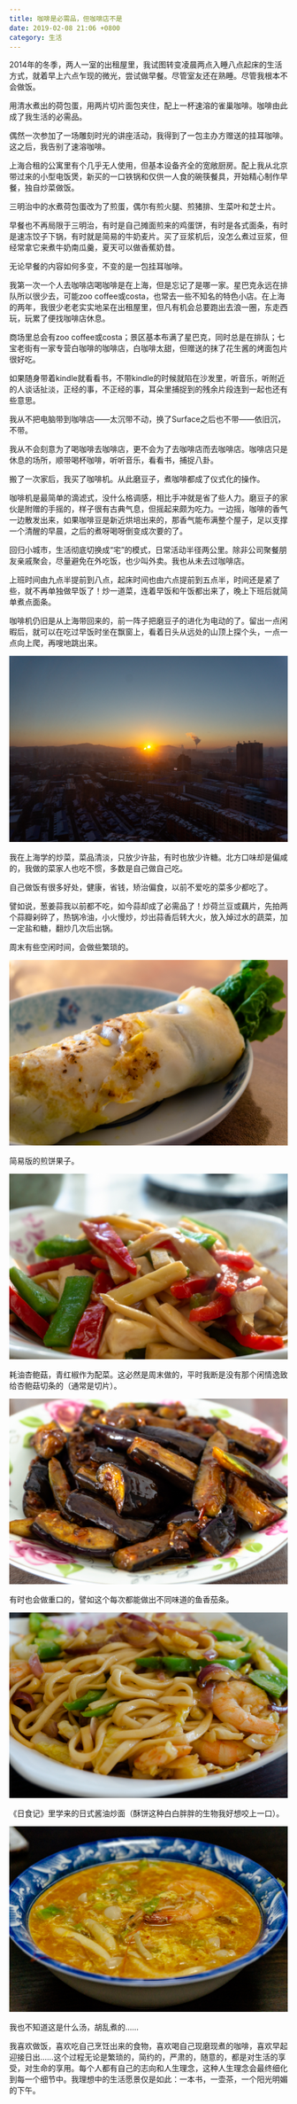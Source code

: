 ```yaml
---
title: 咖啡是必需品，但咖啡店不是
date: 2019-02-08 21:06 +0800
category: 生活
---
```

2014年的冬季，两人一室的出租屋里，我试图转变凌晨两点入睡八点起床的生活方式，就着早上六点乍现的微光，尝试做早餐。尽管室友还在熟睡。尽管我根本不会做饭。

<!--more-->

用清水煮出的荷包蛋，用两片切片面包夹住，配上一杯速溶的雀巢咖啡。咖啡由此成了我生活的必需品。

偶然一次参加了一场雕刻时光的讲座活动，我得到了一包主办方赠送的挂耳咖啡。这之后，我告别了速溶咖啡。

上海合租的公寓里有个几乎无人使用，但基本设备齐全的宽敞厨房。配上我从北京带过来的小型电饭煲，新买的一口铁锅和仅供一人食的碗筷餐具，开始精心制作早餐，独自炒菜做饭。

三明治中的水煮荷包蛋改为了煎蛋，偶尔有煎火腿、煎猪排、生菜叶和芝士片。

早餐也不再局限于三明治，有时是自己摊面煎来的鸡蛋饼，有时是各式面条，有时是速冻饺子下锅，有时就是简易的牛奶麦片。买了豆浆机后，没怎么煮过豆浆，但经常拿它来煮牛奶南瓜羹，夏天可以做香蕉奶昔。

无论早餐的内容如何多变，不变的是一包挂耳咖啡。

我第一次一个人去咖啡店喝咖啡是在上海，但是忘记了是哪一家。星巴克永远在排队所以很少去，可能zoo coffee或costa，也常去一些不知名的特色小店。在上海的两年，我很少老老实实地呆在出租屋里，但凡有机会总要跑出去浪一圈，东走西玩，玩累了便找咖啡店休息。

商场里总会有zoo coffee或costa；景区基本布满了星巴克，同时总是在排队；七宝老街有一家专营白咖啡的咖啡店，白咖啡太甜，但赠送的抹了花生酱的烤面包片很好吃。

如果随身带着kindle就看看书，不带kindle的时候就陷在沙发里，听音乐，听附近的人谈话扯淡，正经的事，不正经的事，耳朵里捕捉到的残余片段连到一起也还有些意思。

我从不把电脑带到咖啡店——太沉带不动，换了Surface之后也不带——依旧沉，不带。

我从不会刻意为了喝咖啡去咖啡店，更不会为了去咖啡店而去咖啡店。咖啡店只是休息的场所，顺带喝杯咖啡，听听音乐，看看书，捕捉八卦。

搬了一次家后，我买了咖啡机。从此磨豆子，煮咖啡都成了仪式化的操作。

咖啡机是最简单的滴滤式，没什么格调感，相比手冲就是省了些人力。磨豆子的家伙是附赠的手摇的，样子很有古典气息，但摇起来颇为吃力。一边摇，咖啡的香气一边散发出来，如果咖啡豆是新近烘培出来的，那香气能布满整个屋子，足以支撑一个清醒的早晨，之后的煮呀喝呀倒变成次要的了。

回归小城市，生活彻底切换成“宅”的模式，日常活动半径两公里。除非公司聚餐朋友亲戚聚会，尽量避免在外吃饭，也少叫外卖。我也从未去过咖啡店。

上班时间由九点半提前到八点，起床时间也由六点提前到五点半，时间还是紧了些，就不再单独做早饭了！炒一道菜，连着早饭和午饭都出来了，晚上下班后就简单煮点面条。

咖啡机仍旧是从上海带回来的，前一阵子把磨豆子的进化为电动的了。留出一点闲暇后，就可以在吃过早饭时坐在飘窗上，看着日头从远处的山顶上探个头，一点一点向上爬，再嗖地跳出来。

![日出](/img/coffee/morning.jpg)

我在上海学的炒菜，菜品清淡，只放少许盐，有时也放少许糖。北方口味却是偏咸的，我做的菜家人也吃不惯，多数是自己做自己吃。

自己做饭有很多好处，健康，省钱，矫治偏食，以前不爱吃的菜多少都吃了。

譬如说，葱姜蒜我以前都不吃，如今蒜却成了必需品了！炒荷兰豆或藕片，先拍两个蒜瓣剁碎了，热锅冷油，小火慢炒，炒出蒜香后转大火，放入焯过水的蔬菜，加一定盐和糖，翻炒几次后出锅。

周末有些空闲时间，会做些繁琐的。

![煎饼果子](/img/coffee/pancake.jpg)

简易版的煎饼果子。

![耗油杏鲍菇](/img/coffee/mashroom.jpg)

耗油杏鲍菇，青红椒作为配菜。这必然是周末做的，平时我断是没有那个闲情逸致给杏鲍菇切条的（通常是切片）。

![鱼香茄子](/img/coffee/eggplant.jpg)

有时也会做重口的，譬如这个每次都能做出不同味道的鱼香茄条。

![日式酱油炒面](/img/coffee/noodles.jpg)

《日食记》里学来的日式酱油炒面（酥饼这种白白胖胖的生物我好想咬上一口）。

![汤](/img/coffee/soap.jpg)

我也不知道这是什么汤，胡乱煮的……

我喜欢做饭，喜欢吃自己烹饪出来的食物，喜欢喝自己现磨现煮的咖啡，喜欢早起迎接日出……这个过程无论是繁琐的，简约的，严肃的，随意的，都是对生活的享受，对生命的享用。每个人都有自己的志向和人生理念，这种人生理念会最终细化到每一个细节中。我理想中的生活愿景仅是如此：一本书，一壶茶，一个阳光明媚的下午。
